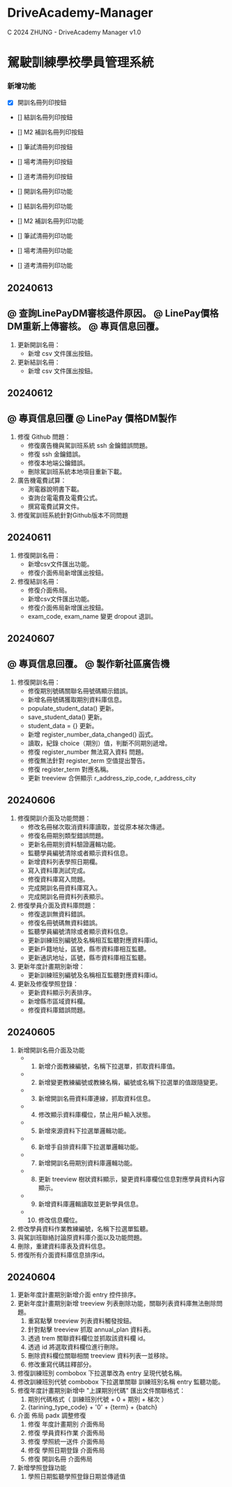 # DriveAcademy-Manager

C 2024 ZHUNG - DriveAcademy Manager v1.0

# 駕駛訓練學校學員管理系統

### 新增功能
- [x] 開訓名冊列印按鈕
- [] 結訓名冊列印按鈕
- [] M2 補訓名冊列印按鈕
- [] 筆試清冊列印按鈕
- [] 場考清冊列印按鈕
- [] 道考清冊列印按鈕

- [] 開訓名冊列印功能
- [] 結訓名冊列印功能
- [] M2 補訓名冊列印功能
- [] 筆試清冊列印功能
- [] 場考清冊列印功能
- [] 道考清冊列印功能

## 20240613
@ 查詢LinePayDM審核退件原因。
@ LinePay價格DM重新上傳審核。
@ 專頁信息回覆。
-----
1. 更新開訓名冊：
    - 新增 csv 文件匯出按鈕。
2. 更新結訓名冊：
    - 新增 csv 文件匯出按鈕。

## 20240612
@ 專頁信息回覆
@ LinePay 價格DM製作
-----
1. 修復 Github 問題：
    - 修復廣告機與駕訓班系統 ssh 金鑰錯誤問題。
    - 修復 ssh 金鑰錯誤。
    - 修復本地端公鑰錯誤。
    - 刪除駕訓班系統本地項目重新下載。
2. 廣告機電費試算：
    - 測電器說明書下載。
    - 查詢台電電費及電費公式。
    - 撰寫電費試算文件。
3. 修復駕訓班系統針對Github版本不同問題

## 20240611
1. 修復開訓名冊：
    - 新增csv文件匯出功能。
    - 修復介面佈局新增匯出按鈕。
2. 修復結訓名冊：
    - 修復介面佈局。
    - 新增csv文件匯出功能。
    - 修復介面佈局新增匯出按鈕。
    - exam_code, exam_name 變更 dropout 退訓。

## 20240607
@ 專頁信息回覆。
@ 製作新社區廣告機
------
1. 修復開訓名冊：
    - 修復期別號碼關聯名冊號碼顯示錯誤。
    - 新增名冊號碼獲取期別資料庫信息。
    - populate_student_data() 更新。
    - save_student_data() 更新。
    - student_data = {} 更新。
    - 新增 register_number_data_changed() 函式。
    - 讀取，紀錄 choice（期別）值，判斷不同期別遞增。
    - 修復 register_number 無法寫入資料 問題。
    - 修復無法針對 register_term 空值提出警告。
    - 修復 register_term 對應名稱。
    - 更新 treeview 合併顯示 r_address_zip_code, r_address_city

## 20240606
1. 修復開訓介面及功能問題：
    - 修改名冊梯次取消資料庫讀取，並從原本梯次傳遞。
    - 修復名冊期別類型錯誤問題。
    - 更新名冊期別資料驗證邏輯功能。
    - 監聽學員編號清除或者顯示資料信息。
    - 新增資料列表學照日期欄。
    - 寫入資料庫測試完成。
    - 修復資料庫寫入問題。
    - 完成開訓名冊資料庫寫入。
    - 完成開訓名冊資料列表顯示。
2. 修復學員介面及資料庫問題：
    - 修復退訓無資料錯誤。
    - 修復名冊號碼無資料錯誤。
    - 監聽學員編號清除或者顯示資料信息。
    - 更新訓練班別編號及名稱相互監聽對應資料庫id。
    - 更新戶籍地址，區號，縣市資料庫相互監聽。
    - 更新通訊地址，區號，縣市資料庫相互監聽。
3. 更新年度計畫期別新增：
    - 更新訓練班別編號及名稱相互監聽對應資料庫id。
4. 更新及修復學照登錄：
    - 更新資料顯示列表排序。
    - 新增縣市區域資料欄。
    - 修復資料庫錯誤問題。

## 20240605
1. 新增開訓名冊介面及功能
    - 1. 新增介面教練編號，名稱下拉選單，抓取資料庫值。
    - 2. 新增變更教練編號或教練名稱，編號或名稱下拉選單的值跟隨變更。
    - 3. 新增開訓名冊資料庫連線，抓取資料信息。
    - 4. 修改顯示資料庫欄位，禁止用戶輸入狀態。
    - 5. 新增來源資料下拉選單邏輯功能。
    - 6. 新增手自排資料庫下拉選單邏輯功能。
    - 7. 新增開訓名冊期別資料庫邏輯功能。
    - 8. 更新 treeview 樹狀資料顯示，變更資料庫欄位信息對應學員資料內容顯示。
    - 9. 新增資料庫邏輯讀取並更新學員信息。
    - 10. 修改信息欄位。
2. 修改學員資料作業教練編號，名稱下拉選單監聽。
3. 與駕訓班聯絡討論原資料庫介面以及功能問題。
4. 刪除，重建資料庫表及資料信息。
5. 修復所有介面資料庫信息排序id。

## 20240604
1. 更新年度計畫期別新增介面 entry 控件排序。
2. 更新年度計畫期別新增 treeview 列表刪除功能，關聯列表資料庫無法刪除問題。
    1. 重寫點擊 treeview 列表資料觸發按鈕。
    2. 針對點擊 treeview 抓取 annual_plan 資料表。
    3. 透過 trem 關聯資料欄位並抓取該資料欄 id。
    4. 透過 id 將選取資料欄位進行刪除。
    5. 刪除資料欄位關聯相關 treeview 資料列表一並移除。
    6. 修改重寫代碼註釋部分。
3. 修復訓練班別 combobox 下拉選單改為 entry 呈現代號名稱。
4. 修改訓練班別代號 combobox 下拉選單關聯 訓練班別名稱 entry 監聽功能。
5. 修復年度計畫期別新增中 "上課期別代碼" 匯出文件關聯格式：
    1. 期別代碼格式（ 訓練班別代號 + 0 + 期別 + 梯次 ）
    2. {tarining_type_code} + '0' + {term} + {batch}
6. 介面 佈局 padx 調整修復
    1. 修復 年度計畫期別 介面佈局
    2. 修復 學員資料作業 介面佈局
    3. 修復 學照統一送件 介面佈局
    4. 修復 學照日期登錄 介面佈局
    5. 修復 開訓名冊 介面佈局
7. 新增學照登錄功能
    1. 學照日期監聽學照登錄日期並傳遞值
